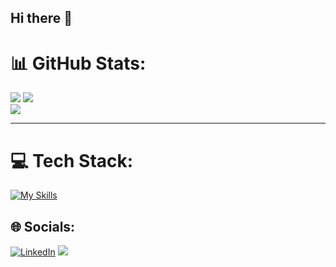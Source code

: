 ## Hi there 👋

# 📊 GitHub Stats:
![](https://github-readme-stats.vercel.app/api?username=fluxxy54&theme=dark&hide_border=false&include_all_commits=false&count_private=false)
![](https://github-readme-streak-stats.herokuapp.com/?user=fluxxy54&theme=dark&hide_border=false)<br/>
![](https://github-readme-stats.vercel.app/api/top-langs/?username=fluxxy54&theme=dark&hide_border=false&include_all_commits=false&count_private=false&layout=compact)

---

# 💻 Tech Stack:

[![My Skills](https://skillicons.dev/icons?i=cpp,cs,html,css,bootstrap,latex,notion,ps,ai,xd,figma,windows)](https://skillicons.dev)


## 🌐 Socials:
[![LinkedIn](https://img.shields.io/badge/LinkedIn-%230077B5.svg?logo=linkedin&logoColor=white)](https://www.linkedin.com/in/youssef-amr-/) 
[![](https://visitcount.itsvg.in/api?id=fluxxy54&icon=0&color=0)](https://visitcount.itsvg.in)

